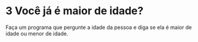 # 3 Você já é maior de idade?

Faça um programa que pergunte a idade da pessoa e diga se ela é maior de idade ou menor de idade.